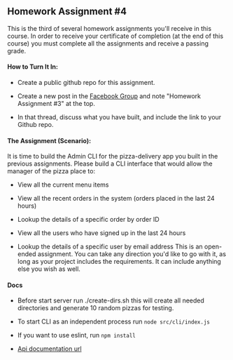 ## Homework Assignment #4

This is the third of several homework assignments you'll receive in this course. In order to receive your certificate of completion (at the end of this course) you must complete all the assignments and receive a passing grade.

#### How to Turn It In:

* Create a public github repo for this assignment. 

* Create a new post in the [Facebook Group](https://www.facebook.com/groups/1282717078530848/)  and note "Homework Assignment #3" at the top.

* In that thread, discuss what you have built, and include the link to your Github repo. 

#### The Assignment (Scenario): 

It is time to build the Admin CLI for the pizza-delivery app you built in the previous assignments. Please build a CLI interface that would allow the manager of the pizza place to:

* View all the current menu items

* View all the recent orders in the system (orders placed in the last 24 hours)

* Lookup the details of a specific order by order ID

* View all the users who have signed up in the last 24 hours

* Lookup the details of a specific user by email address
This is an open-ended assignment. You can take any direction you'd like to go with it, as long as your project includes the requirements. It can include anything else you wish as well.

#### Docs

* Before start server run ./create-dirs.sh
this will create all needed directories and generate 10 random pizzas for testing.

* To start CLI as an independent process run ```node src/cli/index.js```

* If you want to use eslint, run `npm install`

* [Api documentation url](https://documenter.getpostman.com/view/2918313/Rzfars7T)
 